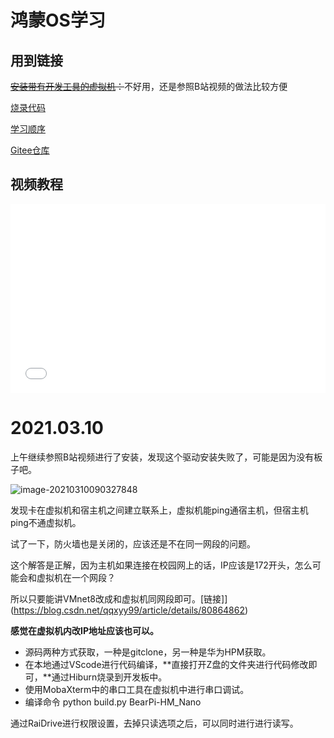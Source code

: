 # 鸿蒙OS学习

## 用到链接

~~[安装带有开发工具的虚拟机](https://blog.csdn.net/Touxon/article/details/111465883)：~~不好用，还是参照B站视频的做法比较方便

[烧录代码](https://blog.csdn.net/qq_42754570/article/details/112144100)

[学习顺序](https://huaweicloud.blog.csdn.net/article/details/102520428)

[Gitee仓库](https://gitee.com/bearpi/bearpi-hm_nano)

## 视频教程

<div style="position: relative; padding: 30% 45%;">
<iframe style="position: absolute; width: 100%; height: 100%; left: 0; top: 0;" src="////player.bilibili.com/player.html?aid=245535732&bvid=BV1tv411b7SA&cid=270679606&page=1&as_wide=1&high_quality=1&danmaku=0" scrolling="no" border="0" frameborder="no" framespacing="0" allowfullscreen="true"></iframe>
</div>

# 2021.03.10

上午继续参照B站视频进行了安装，发现这个驱动安装失败了，可能是因为没有板子吧。

![image-20210310090327848](https://gitee.com/yuyang201907/Imags/raw/master/img/image-20210310090327848.png)

发现卡在虚拟机和宿主机之间建立联系上，虚拟机能ping通宿主机，但宿主机ping不通虚拟机。

试了一下，防火墙也是关闭的，应该还是不在同一网段的问题。

这个解答是正解，因为主机如果连接在校园网上的话，IP应该是172开头，怎么可能会和虚拟机在一个网段？

所以只要能讲VMnet8改成和虚拟机同网段即可。[链接]](https://blog.csdn.net/qqxyy99/article/details/80864862)

**感觉在虚拟机内改IP地址应该也可以。**

- 源码两种方式获取，一种是gitclone，另一种是华为HPM获取。
- 在本地通过VScode进行代码编译，**直接打开Z盘的文件夹进行代码修改即可，**通过Hiburn烧录到开发板中。
- 使用MobaXterm中的串口工具在虚拟机中进行串口调试。
- 编译命令 python build.py BearPi-HM_Nano

通过RaiDrive进行权限设置，去掉只读选项之后，可以同时进行进行读写。

